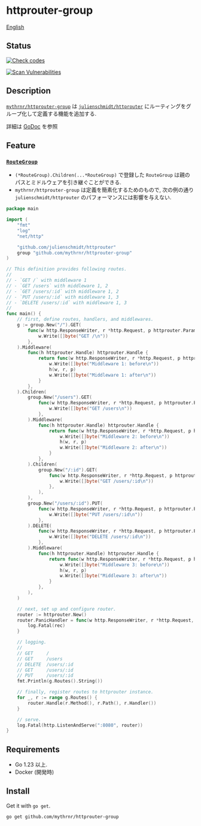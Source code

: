 # httprouter-group

[English](./README.md)

## Status

[![Check codes](https://github.com/mythrnr/httprouter-group/actions/workflows/check-code.yaml/badge.svg)](https://github.com/mythrnr/httprouter-group/actions/workflows/check-code.yaml)

[![Scan Vulnerabilities](https://github.com/mythrnr/httprouter-group/actions/workflows/scan-vulnerabilities.yaml/badge.svg)](https://github.com/mythrnr/httprouter-group/actions/workflows/scan-vulnerabilities.yaml)

## Description

[`mythrnr/httprouter-group`](https://github.com/mythrnr/httprouter-group) は
[`julienschmidt/httprouter`](https://github.com/julienschmidt/httprouter) にルーティングをグループ化して定義する機能を追加する.

詳細は [GoDoc](https://pkg.go.dev/github.com/mythrnr/httprouter-group) を参照

## Feature

### [`RouteGroup`](https://github.com/mythrnr/httprouter-group/blob/master/route_group.go)

- `(*RouteGroup).Children(...*RouteGroup)` で登録した `RouteGroup`
  は親のパスとミドルウェアを引き継ぐことができる.
- `mythrnr/httprouter-group` は定義を簡素化するためのもので, 次の例の通り
  `julienschmidt/httprouter` のパフォーマンスには影響を与えない.

```go
package main

import (
    "fmt"
    "log"
    "net/http"

    "github.com/julienschmidt/httprouter"
    group "github.com/mythrnr/httprouter-group"
)

// This definition provides following routes.
//
// - `GET /` with middleware 1
// - `GET /users` with middleware 1, 2
// - `GET /users/:id` with middleware 1, 2
// - `PUT /users/:id` with middleware 1, 3
// - `DELETE /users/:id` with middleware 1, 3
//
func main() {
    // first, define routes, handlers, and middlewares.
    g := group.New("/").GET(
        func(w http.ResponseWriter, r *http.Request, p httprouter.Params) {
            w.Write([]byte("GET /\n"))
        },
    ).Middleware(
        func(h httprouter.Handle) httprouter.Handle {
            return func(w http.ResponseWriter, r *http.Request, p httprouter.Params) {
                w.Write([]byte("Middleware 1: before\n"))
                h(w, r, p)
                w.Write([]byte("Middleware 1: after\n"))
            }
        },
    ).Children(
        group.New("/users").GET(
            func(w http.ResponseWriter, r *http.Request, p httprouter.Params) {
                w.Write([]byte("GET /users\n"))
            },
        ).Middleware(
            func(h httprouter.Handle) httprouter.Handle {
                return func(w http.ResponseWriter, r *http.Request, p httprouter.Params) {
                    w.Write([]byte("Middleware 2: before\n"))
                    h(w, r, p)
                    w.Write([]byte("Middleware 2: after\n"))
                }
            },
        ).Children(
            group.New("/:id").GET(
                func(w http.ResponseWriter, r *http.Request, p httprouter.Params) {
                    w.Write([]byte("GET /users/:id\n"))
                },
            ),
        ),
        group.New("/users/:id").PUT(
            func(w http.ResponseWriter, r *http.Request, p httprouter.Params) {
                w.Write([]byte("PUT /users/:id\n"))
            },
        ).DELETE(
            func(w http.ResponseWriter, r *http.Request, p httprouter.Params) {
                w.Write([]byte("DELETE /users/:id\n"))
            },
        ).Middleware(
            func(h httprouter.Handle) httprouter.Handle {
                return func(w http.ResponseWriter, r *http.Request, p httprouter.Params) {
                    w.Write([]byte("Middleware 3: before\n"))
                    h(w, r, p)
                    w.Write([]byte("Middleware 3: after\n"))
                }
            },
        ),
    )

    // next, set up and configure router.
    router := httprouter.New()
    router.PanicHandler = func(w http.ResponseWriter, r *http.Request, rec interface{}) {
        log.Fatal(rec)
    }

    // logging.
    //
    // GET     /
    // GET     /users
    // DELETE  /users/:id
    // GET     /users/:id
    // PUT     /users/:id
    fmt.Println(g.Routes().String())

    // finally, register routes to httprouter instance.
    for _, r := range g.Routes() {
        router.Handle(r.Method(), r.Path(), r.Handler())
    }

    // serve.
    log.Fatal(http.ListenAndServe(":8080", router))
}
```

## Requirements

- Go 1.23 以上.
- Docker (開発時)

## Install

Get it with `go get`.

```bash
go get github.com/mythrnr/httprouter-group
```
